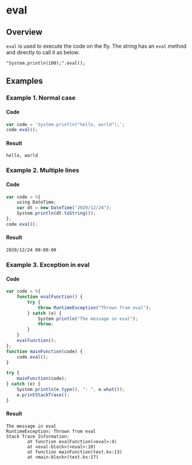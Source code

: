# eval

## Overview

`eval` is used to execute the code on the fly.
The string has an `eval` method and directly to call it as below.

```
"System.println(100);".eval();
```

## Examples

### Example 1. Normal case

#### Code

```javascript
var code = 'System.println("hello, world");';
code.eval();
```

#### Result

```
hello, world
```

### Example 2. Multiple lines

#### Code

```javascript
var code = %{
    using DateTime;
    var dt = new DateTime("2020/12/24");
    System.println(dt.toString());
};
code.eval();
```

#### Result

```
2020/12/24 00:00:00
```

### Example 3. Exception in eval

#### Code

```javascript
var code = %{
    function evalFunction() {
        try {
            throw RuntimeException("Thrown from eval");
        } catch (e) {
            System.println("The message in eval");
            throw;
        }
    }
    evalFunction();
};
function mainFunction(code) {
    code.eval();
}

try {
    mainFunction(code);
} catch (e) {
    System.println(e.type(), ": ", e.what());
    e.printStackTrace();
}
```

#### Result

```
The message in eval
RuntimeException: Thrown from eval
Stack Trace Information:
        at function evalFunction(<eval>:4)
        at <eval-block>(<eval>:10)
        at function mainFunction(test.kx:13)
        at <main-block>(test.kx:17)
```
